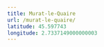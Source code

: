 ```yaml
---
title: Murat-le-Quaire
url: /murat-le-quaire/
latitude: 45.597743
longitude: 2.7337149000000003
---
```

